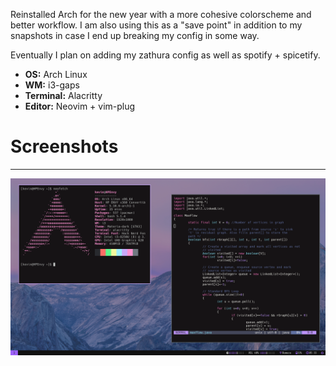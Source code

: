 Reinstalled Arch for the new year with a more cohesive colorscheme and better workflow. I am also using this as a "save point" in addition to my snapshots in case I end up breaking my config in some way.

Eventually I plan on adding my zathura config as well as spotify + spicetify.

- **OS:** Arch Linux
- **WM:** i3-gaps
- **Terminal:** Alacritty
- **Editor:** Neovim + vim-plug

# Screenshots
---
![screenshot1](screenshots/image1.png)
